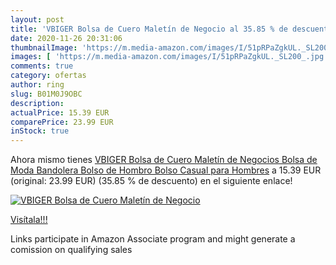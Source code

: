 ```yaml
---
layout: post
title: 'VBIGER Bolsa de Cuero Maletín de Negocio al 35.85 % de descuento'
date: 2020-11-26 20:31:06
thumbnailImage: 'https://m.media-amazon.com/images/I/51pRPaZgkUL._SL200_.jpg'
images: [ 'https://m.media-amazon.com/images/I/51pRPaZgkUL._SL200_.jpg' ]
comments: true
category: ofertas
author: ring
slug: B01M0J9OBC
description:
actualPrice: 15.39 EUR
comparePrice: 23.99 EUR
inStock: true
---
```


Ahora mismo tienes [VBIGER Bolsa de Cuero Maletín de Negocios Bolsa de Moda Bandolera Bolso de Hombro Bolso Casual para Hombres](https://www.amazon.es/dp/B01M0J9OBC/?tag=tolees-21) a 15.39 EUR (original: 23.99 EUR) (35.85 %  de descuento) en el siguiente enlace!

[![VBIGER Bolsa de Cuero Maletín de Negocio](https://m.media-amazon.com/images/I/51pRPaZgkUL._SL200_.jpg)](https://www.amazon.es/dp/B01M0J9OBC/?tag=tolees-21)

[Visítala!!!](https://www.amazon.es/dp/B01M0J9OBC/?tag=tolees-21)

Links participate in Amazon Associate program and might generate a comission on qualifying sales
